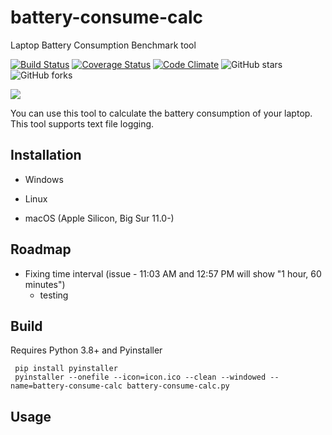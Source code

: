 # battery-consume-calc

Laptop Battery Consumption Benchmark tool

[![Build Status](https://travis-ci.com/frvfrvr/battery-consume-calc.svg?branch=master)](https://travis-ci.com/frvfrvr/battery-consume-calc)
[![Coverage Status](https://coveralls.io/repos/frvfrvr/battery-consume-calc/badge.svg?branch=master)](https://coveralls.io/r/frvfrvr/battery-consume-calc?branch=master)
[![Code Climate](https://codeclimate.com/github/frvfrvr/battery-consume-calc/badges/gpa.svg)](https://codeclimate.com/github/frvfrvr/battery-consume-calc)
![GitHub stars](https://img.shields.io/github/stars/frvfrvr/battery-consume-calc.svg)
![GitHub forks](https://img.shields.io/github/forks/frvfrvr/battery-consume-calc.svg)

![](https://i.imgur.com/d2H1aXQ.png)

You can use this tool to calculate the battery consumption of your laptop. This tool supports text file logging.
## Installation

- Windows

- Linux

- macOS (Apple Silicon, Big Sur 11.0-)

## Roadmap

- Fixing time interval (issue - 11:03 AM and 12:57 PM will show "1 hour, 60 minutes")
    - testing

## Build

Requires Python 3.8+ and Pyinstaller

     pip install pyinstaller
     pyinstaller --onefile --icon=icon.ico --clean --windowed --name=battery-consume-calc battery-consume-calc.py

## Usage
